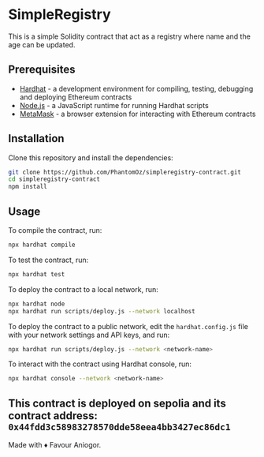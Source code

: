 # SimpleRegistry

This is a simple Solidity contract that act as a registry where name and the age can be updated.

## Prerequisites

- [Hardhat](https://github.com/ethereum/solidity/blob/develop/README.md) - a development environment for compiling, testing, debugging and deploying Ethereum contracts
- [Node.js](https://github.com/SRI-CSL/solidity/blob/boogie/README.md) - a JavaScript runtime for running Hardhat scripts
- [MetaMask](https://ethereum.stackexchange.com/questions/30090/how-do-i-compile-a-smart-contract-from-github) - a browser extension for interacting with Ethereum contracts

## Installation

Clone this repository and install the dependencies:

```bash
git clone https://github.com/PhantomOz/simpleregistry-contract.git
cd simpleregistry-contract
npm install
```

## Usage

To compile the contract, run:

```bash
npx hardhat compile
```

To test the contract, run:

```bash
npx hardhat test
```

To deploy the contract to a local network, run:

```bash
npx hardhat node
npx hardhat run scripts/deploy.js --network localhost
```

To deploy the contract to a public network, edit the `hardhat.config.js` file with your network settings and API keys, and run:

```bash
npx hardhat run scripts/deploy.js --network <network-name>
```

To interact with the contract using Hardhat console, run:

```bash
npx hardhat console --network <network-name>
```

## This contract is deployed on sepolia and its contract address: `0x44fdd3c58983278570dde58eea4bb3427ec86dc1`

Made with ♦ Favour Aniogor.
